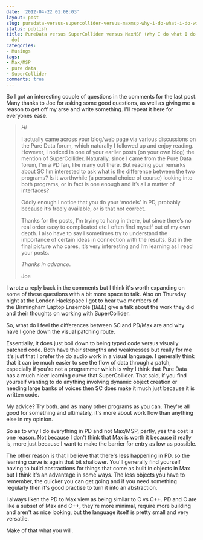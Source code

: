 ```yaml
---
date: '2012-04-22 01:08:03'
layout: post
slug: puredata-versus-supercollider-versus-maxmsp-why-i-do-what-i-do-with-what-i-do
status: publish
title: PureData versus SuperCollider versus MaxMSP (Why I do what I do with what I
  do)
categories:
- Musings
tags:
- Max/MSP
- pure data
- SuperCollider
comments: true
---
```


So I got an interesting couple of questions in the comments for the last post. Many thanks to Joe for asking some good questions, as well as giving me a reason to get off my arse and write something. I'll repeat it here for everyones ease.


> _Hi_
> 
> I actually came across your blog/web page via various discussions on the Pure Data forum, which naturally I followed up and enjoy reading. However, I noticed in one of your earlier posts (on your own blog) the mention of SuperCollider. Naturally, since I came from the Pure Data forum, I’m a PD fan, like many out there. But reading your remarks about SC I’m interested to ask what is the difference between the two programs? Is it worthwhile (a personal choice of course) looking into both programs, or in fact is one enough and it’s all a matter of interfaces?
> 
> Oddly enough I notice that you do your ‘models’ in PD, probably because it’s freely available, or is that not correct.
> 
> Thanks for the posts, I’m trying to hang in there, but since there’s no real order easy to complicated etc I often find myself out of my own depth. I also have to say I sometimes try to understand the importance of certain ideas in connection with the results. But in the final picture who cares, it’s very interesting and I’m learning as I read your posts.
> 
> _Thanks in advance_.
> 
> Joe


I wrote a reply back in the comments but I think it's worth expanding on some of these questions with a bit more space to talk. Also on Thursday night at the London Hackspace I got to hear two members of the Birmingham Laptop Ensemble (_BiLE_) give a talk about the work they did and their thoughts on working with SuperCollider.

So, what do I feel the differences between SC and PD/Max are and why have I gone down the visual patching route.

Essentially, it does just boil down to being typed code versus visually patched code. Both have their strengths and weaknesses but really for me it's just that I prefer the do audio work in a visual language. I generally think that it can be much easier to see the flow of data through a patch, especially if you're not a programmer which is why I think that Pure Data has a much nicer learning curve that SuperCollider. That said, if you find yourself wanting to do anything involving dynamic object creation or needing large banks of voices then SC does make it much just because it is written code.

My advice? Try both. and as many other programs as you can. They're all good for something and ultimately, it's more about work flow than anything else in my opinion.

So as to why I do everything in PD and not Max/MSP, partly, yes the cost is one reason. Not because I don't think that Max is worth it because it really is, more just because I want to make the barrier for entry as low as possible.

The other reason is that I believe that there's less happening in PD, so the learning curve is again that bit shallower. You'll generally find yourself having to build abstractions for things that come as built in objects in Max but I think it's an advantage in some ways. The less objects you have to remember, the quicker you can get going and if you need something regularly then it's good practise to turn it into an abstraction.

I always liken the PD to Max view as being similar to C vs C++. PD and C are like a subset of Max and C++, they're more minimal, require more building and aren't as nice looking, but the language itself is pretty small and very versatile.

Make of that what you will.

